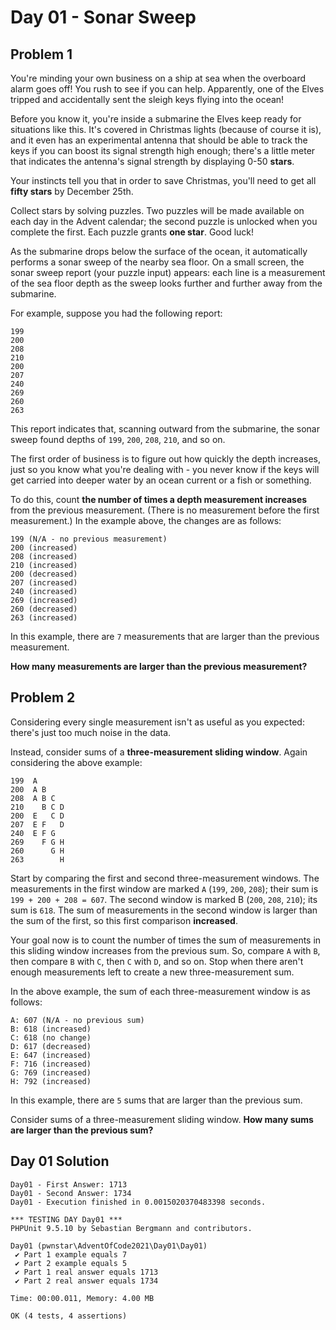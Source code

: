 # Day 01 - Sonar Sweep

## Problem 1
You're minding your own business on a ship at sea when the overboard alarm goes off! You rush to see if you can help. 
Apparently, one of the Elves tripped and accidentally sent the sleigh keys flying into the ocean!

Before you know it, you're inside a submarine the Elves keep ready for situations like this. It's covered in Christmas 
lights (because of course it is), and it even has an experimental antenna that should be able to track the keys if you 
can boost its signal strength high enough; there's a little meter that indicates the antenna's signal strength by 
displaying 0-50 **stars**.

Your instincts tell you that in order to save Christmas, you'll need to get all **fifty stars** by December 25th.

Collect stars by solving puzzles. Two puzzles will be made available on each day in the Advent calendar; the second 
puzzle is unlocked when you complete the first. Each puzzle grants **one star**. Good luck!

As the submarine drops below the surface of the ocean, it automatically performs a sonar sweep of the nearby sea floor. 
On a small screen, the sonar sweep report (your puzzle input) appears: each line is a measurement of the sea floor 
depth as the sweep looks further and further away from the submarine.

For example, suppose you had the following report:
```
199
200
208
210
200
207
240
269
260
263
```

This report indicates that, scanning outward from the submarine, the sonar sweep found depths of `199`, `200`, `208`, 
`210`, and so on.

The first order of business is to figure out how quickly the depth increases, just so you know what you're dealing 
with - you never know if the keys will get carried into deeper water by an ocean current or a fish or something.

To do this, count **the number of times a depth measurement increases** from the previous measurement. 
(There is no measurement before the first measurement.) In the example above, the changes are as follows:

```
199 (N/A - no previous measurement)
200 (increased)
208 (increased)
210 (increased)
200 (decreased)
207 (increased)
240 (increased)
269 (increased)
260 (decreased)
263 (increased)
```

In this example, there are `7` measurements that are larger than the previous measurement.

**How many measurements are larger than the previous measurement?**

## Problem 2
Considering every single measurement isn't as useful as you expected: there's just too much noise in the data.

Instead, consider sums of a **three-measurement sliding window**. Again considering the above example:

```
199  A      
200  A B    
208  A B C  
210    B C D
200  E   C D
207  E F   D
240  E F G  
269    F G H
260      G H
263        H
```
Start by comparing the first and second three-measurement windows. The measurements in the first window are marked `A` 
(`199`, `200`, `208`); their sum is `199 + 200 + 208 = 607`. The second window is marked B (`200`, `208`, `210`); its 
sum is `618`. The sum of measurements in the second window is larger than the sum of the first, so this first comparison 
**increased**.

Your goal now is to count the number of times the sum of measurements in this sliding window increases from the previous 
sum. So, compare `A` with `B`, then compare `B` with `C`, then `C` with `D`, and so on. Stop when there aren't enough 
measurements left to create a new three-measurement sum.

In the above example, the sum of each three-measurement window is as follows:

```
A: 607 (N/A - no previous sum)
B: 618 (increased)
C: 618 (no change)
D: 617 (decreased)
E: 647 (increased)
F: 716 (increased)
G: 769 (increased)
H: 792 (increased)
```
In this example, there are `5` sums that are larger than the previous sum.

Consider sums of a three-measurement sliding window. **How many sums are larger than the previous sum?**

## Day 01 Solution

```
Day01 - First Answer: 1713
Day01 - Second Answer: 1734
Day01 - Execution finished in 0.0015020370483398 seconds.
```
```
*** TESTING DAY Day01 ***
PHPUnit 9.5.10 by Sebastian Bergmann and contributors.

Day01 (pwnstar\AdventOfCode2021\Day01\Day01)
 ✔ Part 1 example equals 7
 ✔ Part 2 example equals 5
 ✔ Part 1 real answer equals 1713
 ✔ Part 2 real answer equals 1734

Time: 00:00.011, Memory: 4.00 MB

OK (4 tests, 4 assertions)
```